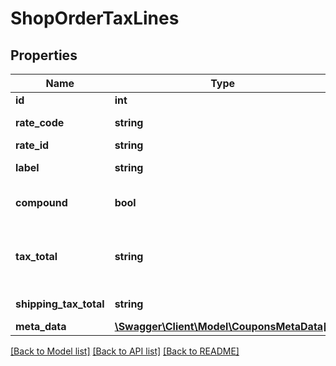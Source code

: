 # ShopOrderTaxLines

## Properties
Name | Type | Description | Notes
------------ | ------------- | ------------- | -------------
**id** | **int** | Item ID. | [optional] 
**rate_code** | **string** | Tax rate code. | [optional] 
**rate_id** | **string** | Tax rate ID. | [optional] 
**label** | **string** | Tax rate label. | [optional] 
**compound** | **bool** | Show if is a compound tax rate. | [optional] 
**tax_total** | **string** | Tax total (not including shipping taxes). | [optional] 
**shipping_tax_total** | **string** | Shipping tax total. | [optional] 
**meta_data** | [**\Swagger\Client\Model\CouponsMetaData[]**](CouponsMetaData.md) | Meta data. | [optional] 

[[Back to Model list]](../../README.md#documentation-for-models) [[Back to API list]](../../README.md#documentation-for-api-endpoints) [[Back to README]](../../README.md)

